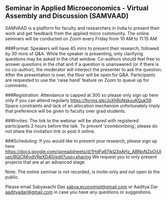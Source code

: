 ## Seminar in Applied Microeconomics - Virtual Assembly and Discussion (SAMVAAD)

SAMVAAD is a platform for faculty and researchers in India to present their work and get feedback from the applied micro community. The online seminars will be conducted on Zoom every Friday from 10 AM to 11:15 AM.

###Format:
Speakers will have 45 mins to present their research, followed by 30 mins of Q&A. While the speaker is presenting, only clarifying questions may be asked in the chat window. Co-authors should feel free to answer questions in the chat and if a question is unanswered (or if there is no co-author), the moderator will interject the presenter to ask the question. After the presentation is over, the floor will be open for Q&A. Participants are requested to use the ‘raise hand’ feature on Zoom to queue up for comments.

###Registration:
Attendance is capped at 300 so please only sign up here only if you can attend   regularly https://forms.gle/JsXhRoNskxuKQuk59 Space constraints and lack of an allocation mechanism unfortunately imply that preference will be given to faculty over grad students. 

###Invites:
The link to the webinar will be shared with registered participants 2 hours before the talk. To prevent ‘zoombombing’, please do not share the invitation link or post it online.

###Scheduling:
If you would like to present your research, please sign up here  https://docs.google.com/spreadsheets/d/1HdFa97ikQ3qAHz_ABNoNZpOiUIupURQCR6ydVReXD40/edit?usp=sharing We request you to only present projects that are at an advanced stage.

Note: The online seminar is not recorded, is invite-only and not open to the public. 

Please email Sabyasachi Das <sabya.economist@gmail.com> or Aaditya Dar  <aadityadar@gmail.com> in case you have any questions or suggestions. 
